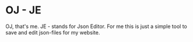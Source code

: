 # OJ - JE
OJ, that's me.
JE - stands for Json Editor.
For me this is just a simple tool to save and edit json-files for my website.
